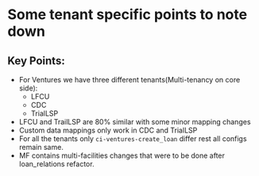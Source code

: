 # Some tenant specific points to note down

## Key Points:
- For Ventures we have three different tenants(Multi-tenancy on core side):
    - LFCU
    - CDC
    - TrialLSP
- LFCU and TrailLSP are 80% similar with some minor mapping changes
- Custom data mappings only work in CDC and TrialLSP
- For all the tenants only `ci-ventures-create_loan` differ rest all configs remain same.
- MF contains multi-facilities changes that were to be done after loan_relations refactor.